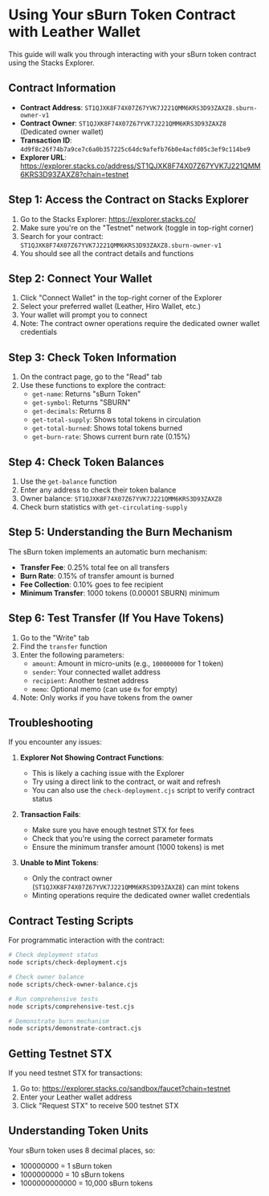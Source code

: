 # Using Your sBurn Token Contract with Leather Wallet

This guide will walk you through interacting with your sBurn token contract using the Stacks Explorer.

## Contract Information

- **Contract Address**: `ST1QJXK8F74X07Z67YVK7J221QMM6KRS3D93ZAXZ8.sburn-owner-v1`
- **Contract Owner**: `ST1QJXK8F74X07Z67YVK7J221QMM6KRS3D93ZAXZ8` (Dedicated owner wallet)
- **Transaction ID**: `4d9f8c26f74b7a9ce7c6a0b357225c64dc9afefb76b0e4acfd05c3ef9c114be9`
- **Explorer URL**: https://explorer.stacks.co/address/ST1QJXK8F74X07Z67YVK7J221QMM6KRS3D93ZAXZ8?chain=testnet

## Step 1: Access the Contract on Stacks Explorer

1. Go to the Stacks Explorer: https://explorer.stacks.co/
2. Make sure you're on the "Testnet" network (toggle in top-right corner)
3. Search for your contract: `ST1QJXK8F74X07Z67YVK7J221QMM6KRS3D93ZAXZ8.sburn-owner-v1`
4. You should see all the contract details and functions

## Step 2: Connect Your Wallet

1. Click "Connect Wallet" in the top-right corner of the Explorer
2. Select your preferred wallet (Leather, Hiro Wallet, etc.)
3. Your wallet will prompt you to connect
4. Note: The contract owner operations require the dedicated owner wallet credentials

## Step 3: Check Token Information

1. On the contract page, go to the "Read" tab
2. Use these functions to explore the contract:
   - `get-name`: Returns "sBurn Token"
   - `get-symbol`: Returns "SBURN"
   - `get-decimals`: Returns 8
   - `get-total-supply`: Shows total tokens in circulation
   - `get-total-burned`: Shows total tokens burned
   - `get-burn-rate`: Shows current burn rate (0.15%)

## Step 4: Check Token Balances

1. Use the `get-balance` function
2. Enter any address to check their token balance
3. Owner balance: `ST1QJXK8F74X07Z67YVK7J221QMM6KRS3D93ZAXZ8`
4. Check burn statistics with `get-circulating-supply`

## Step 5: Understanding the Burn Mechanism

The sBurn token implements an automatic burn mechanism:
- **Transfer Fee**: 0.25% total fee on all transfers
- **Burn Rate**: 0.15% of transfer amount is burned
- **Fee Collection**: 0.10% goes to fee recipient
- **Minimum Transfer**: 1000 tokens (0.00001 SBURN) minimum

## Step 6: Test Transfer (If You Have Tokens)

1. Go to the "Write" tab
2. Find the `transfer` function
3. Enter the following parameters:
   - `amount`: Amount in micro-units (e.g., `100000000` for 1 token)
   - `sender`: Your connected wallet address
   - `recipient`: Another testnet address
   - `memo`: Optional memo (can use `0x` for empty)
4. Note: Only works if you have tokens from the owner

## Troubleshooting

If you encounter any issues:

1. **Explorer Not Showing Contract Functions**: 
   - This is likely a caching issue with the Explorer
   - Try using a direct link to the contract, or wait and refresh
   - You can also use the `check-deployment.cjs` script to verify contract status

2. **Transaction Fails**: 
   - Make sure you have enough testnet STX for fees
   - Check that you're using the correct parameter formats
   - Ensure the minimum transfer amount (1000 tokens) is met

3. **Unable to Mint Tokens**:
   - Only the contract owner (`ST1QJXK8F74X07Z67YVK7J221QMM6KRS3D93ZAXZ8`) can mint tokens
   - Minting operations require the dedicated owner wallet credentials

## Contract Testing Scripts

For programmatic interaction with the contract:

```bash
# Check deployment status
node scripts/check-deployment.cjs

# Check owner balance
node scripts/check-owner-balance.cjs

# Run comprehensive tests
node scripts/comprehensive-test.cjs

# Demonstrate burn mechanism
node scripts/demonstrate-contract.cjs
```

## Getting Testnet STX

If you need testnet STX for transactions:
1. Go to: https://explorer.stacks.co/sandbox/faucet?chain=testnet
2. Enter your Leather wallet address
3. Click "Request STX" to receive 500 testnet STX

## Understanding Token Units

Your sBurn token uses 8 decimal places, so:
- 100000000 = 1 sBurn token
- 1000000000 = 10 sBurn tokens
- 1000000000000 = 10,000 sBurn tokens
